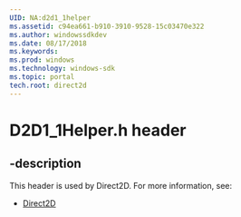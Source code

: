 ```yaml
---
UID: NA:d2d1_1helper
ms.assetid: c94ea661-b910-3910-9528-15c03470e322
ms.author: windowssdkdev
ms.date: 08/17/2018
ms.keywords: 
ms.prod: windows
ms.technology: windows-sdk
ms.topic: portal
tech.root: direct2d
---
```


# D2D1_1Helper.h header


## -description


This header is used by Direct2D. For more information, see:

- [Direct2D](../_direct2d)
